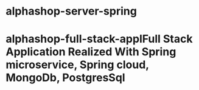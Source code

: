 # alphashop-server-spring
 # alphashop-full-stack-applFull Stack Application Realized With Spring microservice, Spring cloud, MongoDb, PostgresSql 
